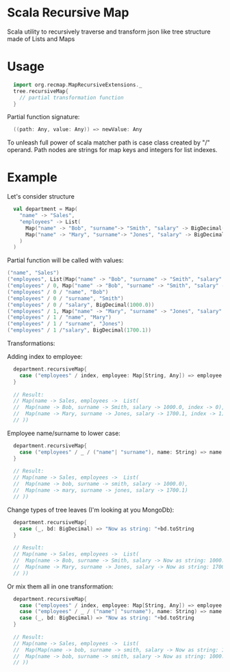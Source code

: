 # Scala Recursive Map
Scala utility to recursively traverse and transform json like tree structure made of Lists and Maps

# Usage

```scala
  import org.recmap.MapRecursiveExtensions._
  tree.recursiveMap{
    // partial transformation function
  }
```
Partial function signature: 

```scala
  ((path: Any, value: Any)) => newValue: Any
```

To unleash full power of scala matcher path is case class created by "/" operand. Path nodes are strings for map keys and integers for list indexes.

# Example

Let's consider structure

```scala
  val department = Map(
    "name" -> "Sales",
    "employees" -> List(
      Map("name" -> "Bob", "surname"-> "Smith", "salary" -> BigDecimal(1000.00)),
      Map("name" -> "Mary", "surname"-> "Jones", "salary" -> BigDecimal(1700.10))
    )
  )
```

Partial function will be called with values:

```scala
("name", "Sales")
("employees", List(Map("name" -> "Bob", "surname" -> "Smith", "salary" -> BigDecimal(1000.0)), Map("name" -> "Mary", "surname" -> "Jones", "salary" -> BigDecimal(1700.1))))
("employees" / 0, Map("name" -> "Bob", "surname" -> "Smith", "salary" -> BigDecimal(1000.0)))
("employees" / 0 / "name", "Bob")
("employees" / 0 / "surname", "Smith")
("employees" / 0 / "salary", BigDecimal(1000.0))
("employees" / 1, Map("name" -> "Mary", "surname" -> "Jones", "salary" -> BigDecimal(1700.1)))
("employees" / 1 / "name", "Mary")
("employees" / 1 / "surname", "Jones")
("employees" / 1 /"salary", BigDecimal(1700.1))
```

Transformations:

Adding index to employee:

```scala
  department.recursiveMap{
    case ("employees" / index, employee: Map[String, Any]) => employee + ("index" -> index)
  }
  
  // Result: 
  // Map(name -> Sales, employees ->  List(
  //  Map(name -> Bob, surname -> Smith, salary -> 1000.0, index -> 0), 
  //  Map(name -> Mary, surname -> Jones, salary -> 1700.1, index -> 1)
  // ))
```

Employee name/surname to lower case:

```scala
  department.recursiveMap{
    case ("employees" / _ / ("name"| "surname"), name: String) => name.toLowerCase
  }
  
  // Result:
  // Map(name -> Sales, employees ->  List(
  //  Map(name -> bob, surname -> smith, salary -> 1000.0), 
  //  Map(name -> mary, surname -> jones, salary -> 1700.1)
  // ))
```

Change types of tree leaves (I'm looking at you MongoDb): 
```scala
  department.recursiveMap{
    case (_, bd: BigDecimal) => "Now as string: "+bd.toString
  }
  
  // Result:
  // Map(name -> Sales, employees ->  List(
  //  Map(name -> Bob, surname -> Smith, salary -> Now as string: 1000.0), 
  //  Map(name -> Mary, surname -> Jones, salary -> Now as string: 1700.1)
  // ))
```

Or mix them all in one transformation:
```scala
  department.recursiveMap{
    case ("employees" / index, employee: Map[String, Any]) => employee + ("index" -> index)
    case ("employees" / _ / ("name"| "surname"), name: String) => name.toLowerCase
    case (_, bd: BigDecimal) => "Now as string: "+bd.toString
  }
  
  // Result:
  // Map(name -> Sales, employees ->  List(
  //  Map(Map(name -> bob, surname -> smith, salary -> Now as string: 1000.0, index -> 0)), 
  //  Map(name -> bob, surname -> smith, salary -> Now as string: 1000.0, index -> 0)
  // ))  
  
```
